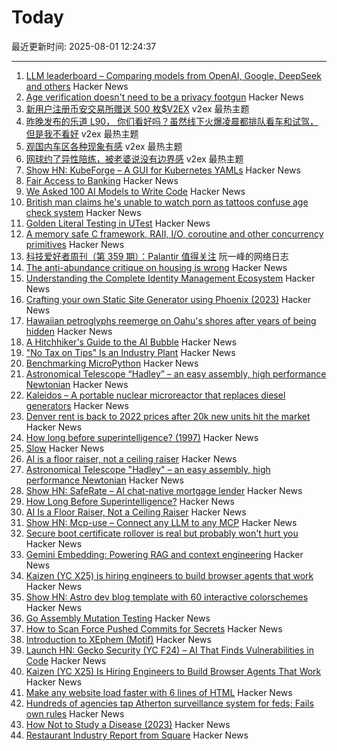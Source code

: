 # Today

最近更新时间: 2025-08-01 12:24:37

--- 
1. [LLM leaderboard – Comparing models from OpenAI, Google, DeepSeek and others](https://artificialanalysis.ai/leaderboards/models) Hacker News
2. [Age verification doesn't need to be a privacy footgun](https://soatok.blog/2025/07/31/age-verification-doesnt-need-to-be-a-privacy-footgun/) Hacker News
3. [新用户注册币安交易所赠送 500 枚$V2EX](https://www.v2ex.com/t/1149178) v2ex 最热主题
4. [昨晚发布的乐道 L90， 你们看好吗？虽然线下火爆凌晨都排队看车和试驾，但是我不看好](https://www.v2ex.com/t/1149164) v2ex 最热主题
5. [观国内车区各种现象有感](https://www.v2ex.com/t/1149155) v2ex 最热主题
6. [网球约了异性陪练，被老婆说没有边界感](https://www.v2ex.com/t/1149153) v2ex 最热主题
7. [Show HN: KubeForge – A GUI for Kubernetes YAMLs](https://github.com/kubenote/KubeForge) Hacker News
8. [Fair Access to Banking](https://usips.org/blog/2025/07/fair-access-to-banking/) Hacker News
9. [We Asked 100 AI Models to Write Code](https://www.veracode.com/blog/genai-code-security-report/) Hacker News
10. [British man claims he's unable to watch porn as tattoos confuse age check system](https://needtoknow.co.uk/2025/07/30/britains-most-tattooed-man-claims-he-is-unable-to-watch-prn-as-new-age-check-system-mistakes-his-ink-for-a-mask/) Hacker News
11. [Golden Literal Testing in UTest](https://www.lihaoyi.com/post/GoldenLiteralTestinginuTest090.html) Hacker News
12. [A memory safe C framework, RAII, I/O, coroutine and other concurrency primitives](https://zelang-dev.github.io/c-asio/) Hacker News
13. [科技爱好者周刊（第 359 期）：Palantir 值得关注](http://www.ruanyifeng.com/blog/2025/08/weekly-issue-359.html) 阮一峰的网络日志
14. [The anti-abundance critique on housing is wrong](https://www.derekthompson.org/p/the-anti-abundance-critique-on-housing) Hacker News
15. [Understanding the Complete Identity Management Ecosystem](https://guptadeepak.com/understanding-the-complete-identity-management-ecosystem/) Hacker News
16. [Crafting your own Static Site Generator using Phoenix (2023)](https://fly.io/phoenix-files/crafting-your-own-static-site-generator-using-phoenix/) Hacker News
17. [Hawaiian petroglyphs reemerge on Oahu's shores after years of being hidden](https://archaeologymag.com/2025/07/hawaiian-petroglyphs-reemerge-on-oahu/) Hacker News
18. [A Hitchhiker's Guide to the AI Bubble](https://fluxus.io/article/a-hitchhikers-guide-to-the-ai-bubble) Hacker News
19. ["No Tax on Tips" Is an Industry Plant](https://www.newyorker.com/magazine/2025/08/04/no-tax-on-tips-is-an-industry-plant) Hacker News
20. [Benchmarking MicroPython](https://blog.miguelgrinberg.com/post/benchmarking-micropython) Hacker News
21. [Astronomical Telescope “Hadley” – an easy assembly, high performance Newtonian](https://www.printables.com/model/224383-astronomical-telescope-hadley-an-easy-assembly-hig) Hacker News
22. [Kaleidos – A portable nuclear microreactor that replaces diesel generators](https://radiantnuclear.com/) Hacker News
23. [Denver rent is back to 2022 prices after 20k new units hit the market](https://denverite.com/2025/07/25/denver-rent-prices-drop-q2/) Hacker News
24. [How long before superintelligence? (1997)](https://nickbostrom.com/superintelligence) Hacker News
25. [Slow](https://michaelnotebook.com/slow/index.html) Hacker News
26. [AI is a floor raiser, not a ceiling raiser](https://elroy.bot/blog/2025/07/29/ai-is-a-floor-raiser-not-a-ceiling-raiser.html) Hacker News
27. [Astronomical Telescope "Hadley" – an easy assembly, high performance Newtonian](https://www.printables.com/model/224383-astronomical-telescope-hadley-an-easy-assembly-hig) Hacker News
28. [Show HN: SafeRate – AI chat-native mortgage lender](https://saferate.com/) Hacker News
29. [How Long Before Superintelligence?](https://nickbostrom.com/superintelligence) Hacker News
30. [AI Is a Floor Raiser, Not a Ceiling Raiser](https://elroy.bot/blog/2025/07/29/ai-is-a-floor-raiser-not-a-ceiling-raiser.html) Hacker News
31. [Show HN: Mcp-use – Connect any LLM to any MCP](https://github.com/mcp-use/mcp-use) Hacker News
32. [Secure boot certificate rollover is real but probably won't hurt you](https://mjg59.dreamwidth.org/72892.html) Hacker News
33. [Gemini Embedding: Powering RAG and context engineering](https://developers.googleblog.com/en/gemini-embedding-powering-rag-context-engineering/) Hacker News
34. [Kaizen (YC X25) is hiring engineers to build browser agents that work](https://www.kaizenautomation.com/jobs) Hacker News
35. [Show HN: Astro dev blog template with 60 interactive colorschemes](https://multiterm.stelclementine.com) Hacker News
36. [Go Assembly Mutation Testing](https://words.filippo.io/assembly-mutation/) Hacker News
37. [How to Scan Force Pushed Commits for Secrets](https://trufflesecurity.com/blog/how-to-scan-force-pushed-commits-for-secrets) Hacker News
38. [Introduction to XEphem (Motif)](http://spiff.rit.edu/classes/phys445/lectures/planetarium/xephem_howto.html) Hacker News
39. [Launch HN: Gecko Security (YC F24) – AI That Finds Vulnerabilities in Code](https://news.ycombinator.com/item?id=44747204) Hacker News
40. [Kaizen (YC X25) Is Hiring Engineers to Build Browser Agents That Work](https://www.kaizenautomation.com/jobs) Hacker News
41. [Make any website load faster with 6 lines of HTML](https://www.docuseal.com/blog/make-any-website-load-faster-with-6-lines-html) Hacker News
42. [Hundreds of agencies tap Atherton surveillance system for feds; Fails own rules](https://www.almanacnews.com/investigative-story/2025/07/30/hundreds-of-agencies-tap-athertons-surveillance-system-for-feds-town-fails-to-follow-own-rules/) Hacker News
43. [How Not to Study a Disease (2023)](https://neurofrontiers.blog/book-review-how-not-to-study-a-disease/) Hacker News
44. [Restaurant Industry Report from Square](https://squareup.com/us/en/press/summer-restaurant-report-2025) Hacker News
